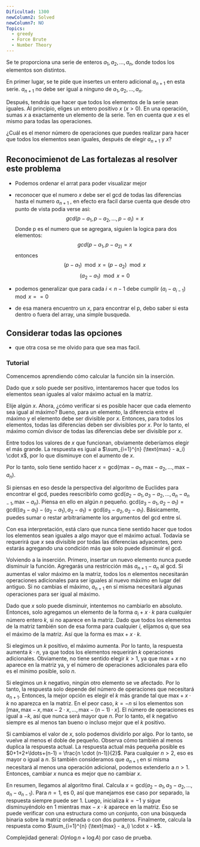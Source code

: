 ```yaml
---
Dificultad: 1300
newColumn2: Solved
newColumn7: NO
Topics:
  - greedy
  - Force Brute
  - Number Theory
---
```


Se te proporciona una serie de enteros $a_1, a_2, \ldots, a_n$, donde todos los elementos son distintos.

En primer lugar, se te pide que insertes un entero adicional $a_{n+1}$ en esta serie. $a_{n+1}$ no debe ser igual a ninguno de $a_1, a_2, \ldots, a_n$.

Después, tendrás que hacer que todos los elementos de la serie sean iguales. Al principio, eliges un entero positivo $x$ ($x > 0$). En una operación, sumas $x$ a exactamente un elemento de la serie. Ten en cuenta que $x$ es el mismo para todas las operaciones.

¿Cuál es el menor número de operaciones que puedes realizar para hacer que todos los elementos sean iguales, después de elegir $a_{n+1}$ y $x$?

## Reconocimienot de Las fortalezas al resolver este problema
- Podemos ordenar el arrat para poder visualizar mejor
- reconocer que el numero $x$ debe ser el gcd de todas las diferencias hasta el numero $a_{n+1}$ , en efecto era facil darse cuenta que desde otro punto de vista podia verse asi:
  $$
  gcd(p-a_1,p-a_2,\dots,p-a_i) = x
$$
Donde p es el numero que se agregara, siguien la logica para dos elementos:
$$
gcd(p-a_1,p-a_{2)}= x 
$$
entonces 
$$
(p-a_{1})\mod x =(p-a_{2}) \mod x
$$
$$
(a_{2}- a_{1}) \mod x = 0
$$

- podemos generalizar que para cada $i < n-1$ debe cumplir $(a_{i}- a_{i-1} ) \mod x == 0$
- de esa manera encuentro un $x$, para encontrar el p, debo saber si esta dentro o fuera del array, una simple busqueda.
## Considerar todas las opciones
- que otra cosa se me olvido para que sea mas facil.
### Tutorial
Comencemos aprendiendo cómo calcular la función sin la inserción.

Dado que $x$ solo puede ser positivo, intentaremos hacer que todos los elementos sean iguales al valor máximo actual en la matriz.

Elije algún $x$. Ahora, ¿cómo verificar si es posible hacer que cada elemento sea igual al máximo? Bueno, para un elemento, la diferencia entre el máximo y el elemento debe ser divisible por $x$. Entonces, para todos los elementos, todas las diferencias deben ser divisibles por $x$. Por lo tanto, el máximo común divisor de todas las diferencias debe ser divisible por $x$.

Entre todos los valores de $x$ que funcionan, obviamente deberíamos elegir el más grande. La respuesta es igual a $\sum_{i=1}^{n} (\text{max} - a_i) \cdot x$, por lo que disminuye con el aumento de $x$.

Por lo tanto, solo tiene sentido hacer $x = \text{gcd}(\text{max} - a_1, \text{max} - a_2, \ldots, \text{max} - a_n)$.

Si piensas en eso desde la perspectiva del algoritmo de Euclides para encontrar el gcd, puedes reescribirlo como $\text{gcd}(a_2 - a_1, a_3 - a_2, \ldots, a_n - a_{n-1}, \text{max} - a_n)$. Piensa en ello en algún $n$ pequeño. $\text{gcd}(a_3 - a_1, a_2 - a_1) = \text{gcd}((a_3 - a_1) - (a_2 - a_1), a_2 - a_1) = \text{gcd}(a_3 - a_2, a_2 - a_1)$. Básicamente, puedes sumar o restar arbitrariamente los argumentos del gcd entre sí.

Con esa interpretación, está claro que nunca tiene sentido hacer que todos los elementos sean iguales a algo mayor que el máximo actual. Todavía se requerirá que $x$ sea divisible por todas las diferencias adyacentes, pero estarás agregando una condición más que solo puede disminuir el gcd.

Volviendo a la inserción. Primero, insertar un nuevo elemento nunca puede disminuir la función. Agregarás una restricción más $a_{n+1} - a_n$ al gcd. Si aumentas el valor máximo en la matriz, todos los $n$ elementos necesitarán operaciones adicionales para ser iguales al nuevo máximo en lugar del antiguo. Si no cambias el máximo, $a_{n+1}$ en sí misma necesitará algunas operaciones para ser igual al máximo.

Dado que $x$ solo puede disminuir, intentemos no cambiarlo en absoluto. Entonces, solo agregamos un elemento de la forma $a_i + x \cdot k$ para cualquier número entero $k$, si no aparece en la matriz. Dado que todos los elementos de la matriz también son de esa forma para cualquier $i$, elijamos $a_i$ que sea el máximo de la matriz. Así que la forma es $\text{max} + x \cdot k$.

Si elegimos un $k$ positivo, el máximo aumenta. Por lo tanto, la respuesta aumenta $k \cdot n$, ya que todos los elementos requerirán $k$ operaciones adicionales. Obviamente, no tiene sentido elegir $k > 1$, ya que $\text{max} + x$ no aparece en la matriz ya, y el número de operaciones adicionales para ello es el mínimo posible, solo $n$.

Si elegimos un $k$ negativo, ningún otro elemento se ve afectado. Por lo tanto, la respuesta solo depende del número de operaciones que necesitará $a_{n+1}$. Entonces, la mejor opción es elegir el $k$ más grande tal que $\text{max} + x \cdot k$ no aparezca en la matriz. En el peor caso, $k = -n$ si los elementos son $[\text{max}, \text{max} - x, \text{max} - 2 \cdot x, \ldots, \text{max} - (n-1) \cdot x]$. El número de operaciones es igual a $-k$, así que nunca será mayor que $n$. Por lo tanto, el $k$ negativo siempre es al menos tan bueno o incluso mejor que el $k$ positivo.

Si cambiamos el valor de $x$, solo podemos dividirlo por algo. Por lo tanto, se vuelve al menos el doble de pequeño. Observa cómo también al menos duplica la respuesta actual. La respuesta actual más pequeña posible es $0+1+2+\ldots+(n-1) = \frac{n \cdot (n-1)}{2}$. Para cualquier $n > 2$, eso es mayor o igual a $n$. Si también consideramos que $a_{n+1}$ en sí misma necesitará al menos una operación adicional, podemos extenderlo a $n > 1$. Entonces, cambiar $x$ nunca es mejor que no cambiar $x$.

En resumen, llegamos al algoritmo final. Calcula $x = \text{gcd}(a_2 - a_1, a_3 - a_2, \ldots, a_n - a_{n-1})$. Para $n=1$, es $0$, así que manejamos ese caso por separado, la respuesta siempre puede ser $1$. Luego, inicializa $k = -1$ y sigue disminuyéndolo en $1$ mientras $\text{max} - x \cdot k$ aparece en la matriz. Eso se puede verificar con una estructura como un conjunto, con una búsqueda binaria sobre la matriz ordenada o con dos punteros. Finalmente, calcula la respuesta como $\sum_{i=1}^{n} (\text{max} - a_i) \cdot x - k$.

Complejidad general: $O(n \log n + \log A)$ por caso de prueba.



